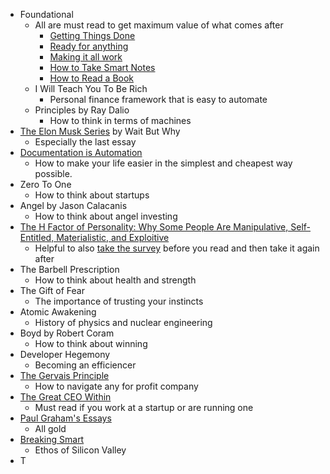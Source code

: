 - Foundational
	- All  are must read to get maximum value of what comes after
		 - [Getting Things Done](https://www.amazon.com/Getting-Things-Done-Stress-Free-Productivity-ebook/dp/B00KWG9M2E/ref=sr_1_2?crid=N9JDKHPMC4UU&dchild=1&keywords=getting%20things%20done&qid=1595143175&s=digital-text&sprefix=getting,digital-text,176&sr=1-2)
		 - [Ready for anything](https://www.amazon.com/gp/product/B000OIZUP8/ref=dbs_a_def_rwt_bibl_vppi_i3)
		 - [Making it all work](https://www.amazon.com/gp/product/B001AO0GRC/ref=dbs_a_def_rwt_bibl_vppi_i2)
		 - [How to Take Smart Notes](https://www.amazon.com/How-Take-Smart-Notes-Nonfiction-ebook/dp/B06WVYW33Y)
		 - [How to Read a Book](https://www.amazon.com/How-Read-Book-Touchstone-ebook/dp/B004PYDAPE/ref=sr_1_2?dchild=1&keywords=how%20to%20read%20a%20book&qid=1595143248&s=digital-text&sr=1-2) 
	 - I Will Teach You To Be Rich
		 - Personal finance framework that is easy to automate
	 - Principles by Ray Dalio
		 - How to think in terms of machines
 - [The Elon Musk Series](https://waitbutwhy.com/2017/03/elon-musk-post-series.html) by Wait But Why
	 - Especially the last essay
 - [Documentation is Automation](https://cacm.acm.org/magazines/2018/6/228040-documentation-is-automation/fulltext)
	 - How to make your life easier in the simplest and cheapest way possible.
 - Zero To One
	 - How to think about startups
 - Angel by Jason Calacanis
	 - How to think about angel investing
 - [The H Factor of Personality: Why Some People Are Manipulative, Self-Entitled, Materialistic, and Exploitive](https://www.amazon.com/dp/B00DV3LRY6/ref=dp-kindle-redirect?_encoding=UTF8&btkr=1)
	 - Helpful to also [take the survey](https://hexaco.org/hexaco-online) before you read and then take it again after
 - The Barbell Prescription
	- How to think about health and strength
 - The Gift of Fear
	 - The importance of trusting your instincts
 - Atomic Awakening
	 - History of physics and nuclear engineering
 - Boyd by Robert Coram
	 - How to think about winning
 - Developer Hegemony
	 - Becoming an efficiencer 
 - [The Gervais Principle](https://www.ribbonfarm.com/2009/10/07/the-gervais-principle-or-the-office-according-to-the-office/)
	 - How to navigate any for profit company
 - [The Great CEO Within](https://www.amazon.com/Great-CEO-Within-Tactical-Building-ebook/dp/B07ZLGQZYC/ref=sr_1_2?dchild=1&keywords=ceo%20within&qid=1595143316&s=digital-text&sr=1-2)
	 - Must read if you work at a startup or are running one
 - [Paul Graham's Essays](http://www.paulgraham.com/articles.html)
	 - All gold
 - [Breaking Smart](https://breakingsmart.com/en/season-1/)
	 - Ethos of Silicon Valley
 -  T
<!--stackedit_data:
eyJoaXN0b3J5IjpbLTk4NTE1NjcxMCwxMjMwMzMyODM4LDExMj
EzMjE0MDEsMTcyMzk5MzkxLDE0MTc4NzQ5MjJdfQ==
-->